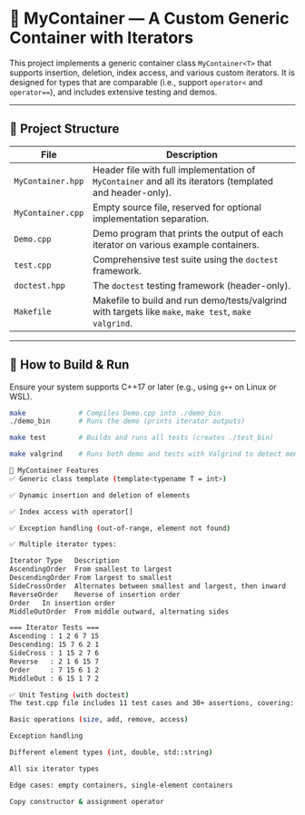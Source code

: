 # 🧩 MyContainer — A Custom Generic Container with Iterators

This project implements a generic container class `MyContainer<T>` that supports insertion, deletion, index access, and various custom iterators. It is designed for types that are comparable (i.e., support `operator<` and `operator==`), and includes extensive testing and demos.

---

## 📁 Project Structure

| File              | Description |
|-------------------|-------------|
| `MyContainer.hpp` | Header file with full implementation of `MyContainer` and all its iterators (templated and header-only). |
| `MyContainer.cpp` | Empty source file, reserved for optional implementation separation. |
| `Demo.cpp`        | Demo program that prints the output of each iterator on various example containers. |
| `test.cpp`        | Comprehensive test suite using the `doctest` framework. |
| `doctest.hpp`     | The `doctest` testing framework (header-only). |
| `Makefile`        | Makefile to build and run demo/tests/valgrind with targets like `make`, `make test`, `make valgrind`. |

---

## 🚀 How to Build & Run

Ensure your system supports C++17 or later (e.g., using `g++` on Linux or WSL).

```bash
make             # Compiles Demo.cpp into ./demo_bin
./demo_bin       # Runs the demo (prints iterator outputs)

make test        # Builds and runs all tests (creates ./test_bin)

make valgrind    # Runs both demo and tests with Valgrind to detect memory leaks

🧠 MyContainer Features
✅ Generic class template (template<typename T = int>)

✅ Dynamic insertion and deletion of elements

✅ Index access with operator[]

✅ Exception handling (out-of-range, element not found)

✅ Multiple iterator types:

Iterator Type	Description
AscendingOrder	From smallest to largest
DescendingOrder	From largest to smallest
SideCrossOrder	Alternates between smallest and largest, then inward
ReverseOrder	Reverse of insertion order
Order	In insertion order
MiddleOutOrder	From middle outward, alternating sides

=== Iterator Tests ===
Ascending : 1 2 6 7 15 
Descending: 15 7 6 2 1 
SideCross : 1 15 2 7 6 
Reverse   : 2 1 6 15 7 
Order     : 7 15 6 1 2 
MiddleOut : 6 15 1 7 2 

✅ Unit Testing (with doctest)
The test.cpp file includes 11 test cases and 30+ assertions, covering:

Basic operations (size, add, remove, access)

Exception handling

Different element types (int, double, std::string)

All six iterator types

Edge cases: empty containers, single-element containers

Copy constructor & assignment operator
